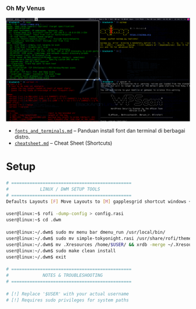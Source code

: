 # <h3>Oh My Venus</h3>
![Preview](2025-06-09_01-52.png)

- [`fonts_and_terminals.md`](fonts_and_terminals.md) – Panduan install font dan terminal di berbagai distro.
- [`cheatsheet.md`](cheatsheet.md) – Cheat Sheet (Shortcuts)

<h1>Setup</h1>

```bash
# ==============================================
#            LINUX / DWM SETUP TOOLS           
# ==============================================
Defaults Layouts [F] Move Layouts to [M] gapplesgrid shortcut windows + Tab

user@linux:~$ rofi -dump-config > config.rasi  
user@linux:~$ cd .dwm  

user@linux:~/.dwm$ sudo mv menu bar dmenu_run /usr/local/bin/  
user@linux:~/.dwm$ sudo mv simple-tokyonight.rasi /usr/share/rofi/themes/
user@linux:~/.dwm$ mv .Xresources /home/$USER/ && xrdb -merge ~/.Xresources
user@linux:~/.dwm$ sudo make clean install  
user@linux:~/.dwm$ exit  

# ==============================================
#             NOTES & TROUBLESHOOTING            
# ==============================================

# [!] Replace '$USER' with your actual username  
# [!] Requires sudo privileges for system paths


